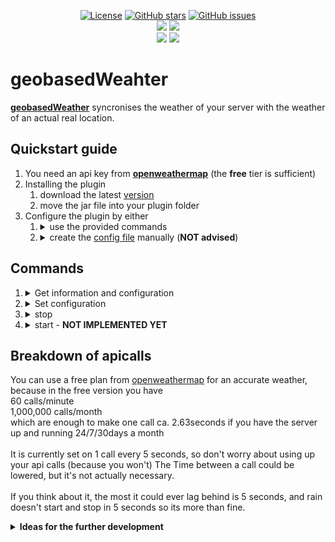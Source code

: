 <p align="center">
  <a href="https://github.com/chibbi/geobasedWeather/blob/main/LICENSE.txt"><img src="https://img.shields.io/github/license/chibbi/geobasedWeather?style=for-the-badge" alt="License"></a>
  <a href="https://github.com/chibbi/geobasedWeather/stargazers"><img src="https://img.shields.io/github/stars/chibbi/geobasedWeather?style=for-the-badge" alt="GitHub stars"></a>
  <a href="https://github.com/chibbi/geobasedWeather/issues"><img src="https://img.shields.io/github/issues/chibbi/geobasedWeather?style=for-the-badge" alt="GitHub issues"></a>
  <br>
  <a href="https://github.com/chibbi/geobasedWeather/actions"><img src="https://img.shields.io/github/workflow/status/chibbi/geobasedWeather/build?style=for-the-badge"></a>
  <a href="https://github.com/chibbi/geobasedWeather/"><img src="https://img.shields.io/github/commit-activity/m/chibbi/geobasedWeather?style=for-the-badge"></a>
  <br>
  <a href="https://github.com/chibbi/geobasedWeather/releases/latest"><img src="https://img.shields.io/github/downloads/chibbi/geobasedWeather/total?style=for-the-badge"></a>
  <a href="https://github.com/chibbi/geobasedWeather/releases/latest"><img src="https://img.shields.io/github/downloads/chibbi/geobasedWeather/latest/total?style=for-the-badge"></a>
</p>
<h1>geobasedWeahter</h1>
<p>
  <strong><a href="https://www.spigotmc.org/resources/realtime-geobased-weather.88405/">geobasedWeather</a></strong>
  syncronises the weather of your server with the weather of an actual real location.
</p>
<h2>Quickstart guide</h2>
<p>
<ol>
  <li>
    You need an api key from 
  <strong><a href="https://openweathermap.org/price">openweathermap</a></strong> (the <strong>free</strong> tier is sufficient)
  </li>
  <li>
    Installing the plugin
    <ol>
      <li>download the latest <a href="https://github.com/chibbi/geobasedWeather/releases/latest">version</a></li>
      <li>move the jar file into your plugin folder</li>
    </ol> 
  </li>
  <li>
    Configure the plugin by either
    <ol>
      <li>
        <details>
          <summary>use the provided commands</summary>
          <br>
          <ol>
            <li>restart your server</li>
            <li>run <code>/weather set apikey YOUR-API-KEY</code></li>
            <li>use the <a href="#Commands">set command</a> to change other variables as desired</li>
          </ol> 
          <br>
        </details>
      </li>
      <li>
        <details>
          <summary>create the <a href="https://raw.githubusercontent.com/chibbi/geobasedWeather/main/config-template.yml">config file</a> manually (<strong>NOT advised</strong>)</summary>
          <br>
          <ol>
            <li>create a file: <code>plugins/geobasedWeather/config.yml</code></li>
            <li>replace <code>YOUR-API-KEY</code> with your actual apikey</li>
            <li>change the other two variables as desired and needed.</li>
            <li>restart your server</li>
            <li>If you encounter errors, just use <a href="#Commands">set command</a></li>
          </ol>
          <br>
        </details>
      </li>
    </ol> 
  </li>
</ol> 
</p>
<h2>Commands</h2>
<p>
          <ol>
          <li>
            <details>
              <summary>Get information and configuration</summary>
              <br>
              <ol>
                <li><code>/weather get city</code></li>
                <li><code>/weather get world</code></li>
                <li><code>/weather get weather</code></li>
                <li><code>/weather get apikey</code></li>
              </ol> 
            </details>
          </li>
          <li>
            <details>
              <summary>Set configuration</summary>
              <br>
              <ol>
                <li>
                  <code>/weather set city YOUR-DESIRED-CITY</code>
                  <details>
                    <summary>examples for YOUR-DESIRED-CITY</summary>
                    <br>
                    <ol>
                      <li><code>London</code></li>
                      <li><code>Berlin</code></li>
                      <li><code>London,uk</code></li>
                      <li><code>Berlin,de</code></li>
                    </ol> 
                  </details>
                </li>
                <li><code>/weather set world WORLD-NAME</code></li>
                <li><code>/weather set apikey YOUR-API-KEY</code></li>
              </ol> 
            </details>
          <li>
            <details>
              <summary>stop</summary>
              <br>
              Stops the plugin. The weather will return back to normal.
              <br><strong>Starting the plugin will require a server restart or reload.</strong>
            </details>
          </li>
          <li>
            <details>
              <summary>start  - <strong>NOT IMPLEMENTED YET</strong></summary>
              <br>
              Starts the plugin again. The weather will be syncronized with the weather of the set city again.
              <br><strong>This is not implemented yet.</strong>
            </details>
          </li>
        </ol> 
</p>
<h2>Breakdown of apicalls</h2>
<p>
  You can use a free plan from <a href="https://openweathermap.org/price">openweathermap</a> for an accurate weather, because in the free version you have
  <br>60 calls/minute
  <br>1,000,000 calls/month
  <br>which are enough to make one call ca. 2.63seconds if you have the server up and running 24/7/30days a month
  <br>
  <br>It is currently set on 1 call every 5 seconds, so don't worry about using up your api calls (because you won't)  
  The Time between a call could be lowered, but it's not actually necessary.  
  <br>
  <br>If you think about it, the most it could ever lag behind is 5 seconds, and rain doesn't start and stop in 5 seconds so its more than fine.
</p>
<details>
<summary><strong>Ideas for the further development</strong></summary>
<p>
  Add more Input possibilities. openweathermap also supports longitude and aptitude, which might be needed in some cases.
  <br>Make the time between api calls configurable, so you can f**k up.
</p>
</details>
